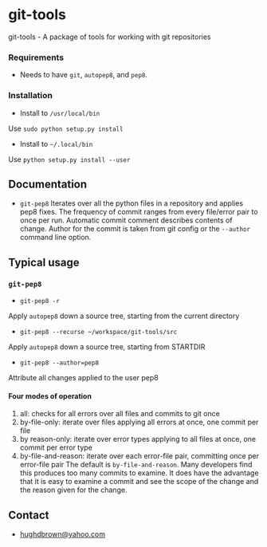 git-tools
=========

git-tools - A package of tools for working with git repositories

### Requirements
* Needs to have `git`, `autopep8`, and `pep8`.

### Installation
* Install to `/usr/local/bin`

Use `sudo python setup.py install`

* Install to `~/.local/bin`

Use `python setup.py install --user`

## Documentation
* `git-pep8`
Iterates over all the python files in a repository and applies pep8 fixes.
The frequency of commit ranges from every file/error pair to once per run.
Automatic commit comment describes contents of change.
Author for the commit is taken from git config or the `--author` command line option.

## Typical usage
### `git-pep8`
* `git-pep8 -r`

Apply `autopep8` down a source tree, starting from the current directory

* `git-pep8 --recurse ~/workspace/git-tools/src`

Apply `autopep8` down a source tree, starting from STARTDIR

* `git-pep8 --author=pep8`

Attribute all changes applied to the user pep8

#### Four modes of operation
1. all: checks for all errors over all files and commits to git once
2. by-file-only: iterate over files applying all errors at once, one commit per file
3. by reason-only: iterate over error types applying to all files at once, one commit per error type
4. by-file-and-reason: iterate over each error-file pair, committing once per error-file pair
The default is `by-file-and-reason`. Many developers find this produces too many commits to examine. It does have the advantage that
it is easy to examine a commit and see the scope of the change and the reason given for the change.

## Contact
* hughdbrown@yahoo.com
